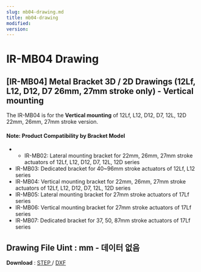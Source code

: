 ```yaml
---
slug: mb04-drawing.md
title: mb04-drawing
modified: 
version:
---
```

# IR-MB04 Drawing
## [IR-MB04] Metal Bracket 3D / 2D Drawings (12Lf, L12, D12, D7 26mm, 27mm stroke only) - Vertical mounting

The IR-MB04 is for the **Vertical mounting** of 12Lf, L12, D12, D7, 12L, 12D 22mm, 26mm, 27mm stroke version.
#### Note: Product Compatibility by Bracket Model
- - IR-MB02: Lateral mounting bracket for 22mm, 26mm, 27mm stroke actuators of 12Lf, L12, D12, D7, 12L, 12D series
- IR-MB03: ​​Dedicated bracket for 40~96mm stroke actuators of 12Lf, L12 series
- IR-MB04: Vertical mounting bracket for 22mm, 26mm, 27mm stroke actuators of 12Lf, L12, D12, D7, 12L, 12D series
- IR-MB05: Lateral mounting bracket for 27mm stroke actuators of 17Lf series
- IR-MB06: Vertical mounting bracket for 27mm stroke actuators of 17Lf series
- IR-MB07: Dedicated bracket for 37, 50, 87mm stroke actuators of 17Lf series
## Drawing File Uint : mm - 데이터 없음

**Download** : <a class="downloadbtn" href="./data/IRMB04_27mm assm- Vertical 2.step" download> STEP </a> / <a  class="downloadbtn" href="./data/VERTICAL BRACKET-(MB04) -01.DXF" download> DXF </a>
